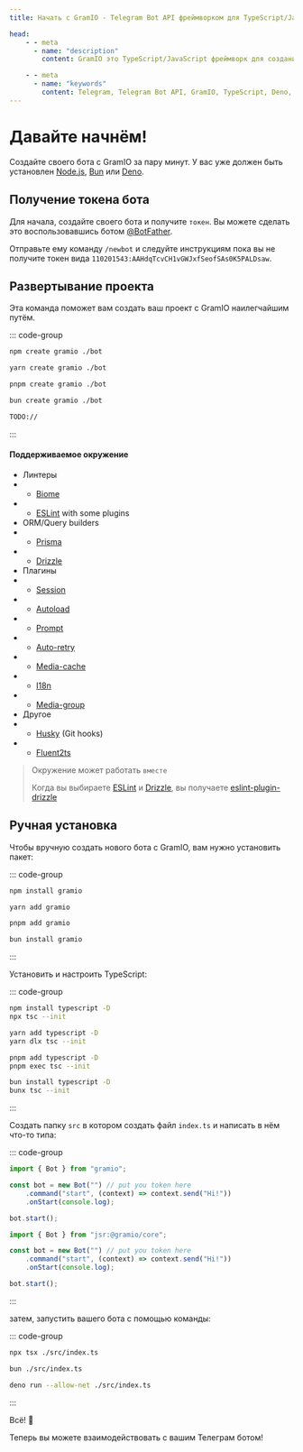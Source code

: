 ```yaml
---
title: Начать с GramIO - Telegram Bot API фреймворком для TypeScript/JavaScript

head:
    - - meta
      - name: "description"
        content: GramIO это TypeScript/JavaScript фреймворк для создания Телеграм ботов. Чтобы начать, вы можете ввести в консоль "npx create gramio bot-dir" и запустить своего бота с помощью "npm run dev". Это всё что вам нужно чтобы начать работать с GramIO.

    - - meta
      - name: "keywords"
        content: Telegram, Telegram Bot API, GramIO, TypeScript, Deno, Bun, Node.JS, How to build a bot, create
---
```


# Давайте начнём!

Создайте своего бота с GramIO за пару минут. У вас уже должен быть установлен [Node.js](https://nodejs.org/), [Bun](https://bun.sh/) или [Deno](https://deno.com/).

## Получение токена бота

Для начала, создайте своего бота и получите `токен`. Вы можете сделать это воспользовавшись ботом [@BotFather](https://t.me/BotFather).

Отправьте ему команду `/newbot` и следуйте инструкциям пока вы не получите токен вида `110201543:AAHdqTcvCH1vGWJxfSeofSAs0K5PALDsaw`.

## Развертывание проекта

Эта команда поможет вам создать ваш проект с GramIO наилегчайшим путём.

::: code-group

```bash [npm]
npm create gramio ./bot
```

```bash [yarn]
yarn create gramio ./bot
```

```bash [pnpm]
pnpm create gramio ./bot
```

```bash [bun]
bun create gramio ./bot
```

```bash [deno]
TODO://
```

:::

#### Поддерживаемое окружение

-   Линтеры
-   -   [Biome](https://biomejs.dev/)
-   -   [ESLint](https://eslint.org/) with some plugins
-   ORM/Query builders
-   -   [Prisma](https://www.prisma.io/)
-   -   [Drizzle](https://orm.drizzle.team/)
-   Плагины
-   -   [Session](https://gramio.dev/plugins/official/session.html)
-   -   [Autoload](https://gramio.dev/plugins/official/autoload.html)
-   -   [Prompt](https://gramio.dev/plugins/official/prompt.html)
-   -   [Auto-retry](https://gramio.dev/plugins/official/auto-retry.html)
-   -   [Media-cache](https://gramio.dev/plugins/official/media-cache.html)
-   -   [I18n](https://gramio.dev/plugins/official/i18n.html)
-   -   [Media-group](https://gramio.dev/plugins/official/media-group.html)
-   Другое
-   -   [Husky](https://typicode.github.io/husky/) (Git hooks)
-   -   [Fluent2ts](https://github.com/kravetsone/fluent2ts)

> Окружение может работать `вместе`
>
> Когда вы выбираете [ESLint](https://eslint.org/) и [Drizzle](https://orm.drizzle.team/), вы получаете [eslint-plugin-drizzle](https://orm.drizzle.team/docs/eslint-plugin)

## Ручная установка

Чтобы вручную создать нового бота с GramIO, вам нужно установить пакет:

::: code-group

```bash [npm]
npm install gramio
```

```bash [yarn]
yarn add gramio
```

```bash [pnpm]
pnpm add gramio
```

```bash [bun]
bun install gramio
```

:::

Установить и настроить TypeScript:

::: code-group

```bash [npm]
npm install typescript -D
npx tsc --init
```

```bash [yarn]
yarn add typescript -D
yarn dlx tsc --init
```

```bash [pnpm]
pnpm add typescript -D
pnpm exec tsc --init
```

```bash [bun]
bun install typescript -D
bunx tsc --init
```

:::

Создать папку `src` в котором создать файл `index.ts` и написать в нём что-то типа:

::: code-group

```ts twoslash [Bun or Node.js]
import { Bot } from "gramio";

const bot = new Bot("") // put you token here
    .command("start", (context) => context.send("Hi!"))
    .onStart(console.log);

bot.start();
```

```ts [Deno]
import { Bot } from "jsr:@gramio/core";

const bot = new Bot("") // put you token here
    .command("start", (context) => context.send("Hi!"))
    .onStart(console.log);

bot.start();
```

:::

затем, запустить вашего бота с помощью команды:

::: code-group

```bash [tsx]
npx tsx ./src/index.ts
```

```bash [bun]
bun ./src/index.ts
```

```bash [deno]
deno run --allow-net ./src/index.ts
```

:::

Всё! 🎉

Теперь вы можете взаимодействовать с вашим Телеграм ботом!
